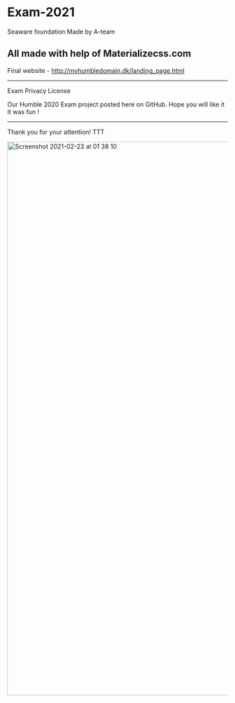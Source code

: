 # Exam-2021
Seaware foundation
Made by A-team

All made with help of 
Materializecss.com
-------------------

Final website - http://myhumbledomain.dk/landing_page.html

-------------------

Exam Privacy License

Our Humble 2020 Exam project posted here on GitHub.
Hope you will like it 
It was fun !

-------------------

Thank you for your attention!
TTT

<img width="1264" alt="Screenshot 2021-02-23 at 01 38 10" src="https://user-images.githubusercontent.com/72190589/108788674-ce252c00-7578-11eb-942e-0b6d0d18ae78.png">


